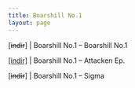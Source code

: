 ```yaml
---
title: Boarshill No.1
layout: page
---
```


[<del>indir</del>] | Boarshill No.1 &#8211; Boarshill No.1

<a href="https://cloud.mail.ru/public/7a959e5125dc/Boarshill%20No.1%20-%20Attacken" target="_blank">[indir]</a> | Boarshill No.1 &#8211; Attacken Ep.

[<del>indir</del>] | Boarshill No.1 &#8211; Sigma